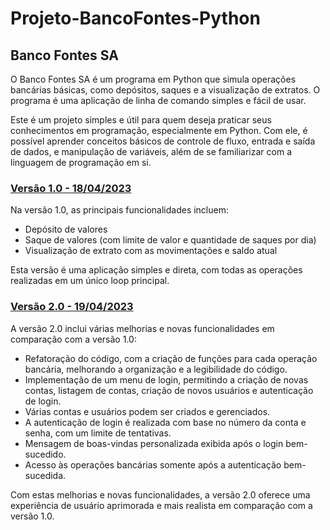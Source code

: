 # Projeto-BancoFontes-Python 

## Banco Fontes SA

O Banco Fontes SA é um programa em Python que simula operações bancárias básicas, como depósitos, saques e a visualização de extratos. O programa é uma aplicação de linha de comando simples e fácil de usar.

Este é um projeto simples e útil para quem deseja praticar seus conhecimentos em programação, especialmente em Python. Com ele, é possível aprender conceitos básicos de controle de fluxo, entrada e saída de dados, e manipulação de variáveis, além de se familiarizar com a linguagem de programação em si.

### [Versão 1.0 - 18/04/2023](https://github.com/dev-marciofontes/Projeto-BancoFontes-Python/tree/V1.0)

Na versão 1.0, as principais funcionalidades incluem:

- Depósito de valores
- Saque de valores (com limite de valor e quantidade de saques por dia)
- Visualização de extrato com as movimentações e saldo atual

Esta versão é uma aplicação simples e direta, com todas as operações realizadas em um único loop principal.

### [Versão 2.0 - 19/04/2023](https://github.com/dev-marciofontes/Projeto-BancoFontes-Python/blob/V2.0/sistema_bancario.py)

A versão 2.0 inclui várias melhorias e novas funcionalidades em comparação com a versão 1.0:

- Refatoração do código, com a criação de funções para cada operação bancária, melhorando a organização e a legibilidade do código.
- Implementação de um menu de login, permitindo a criação de novas contas, listagem de contas, criação de novos usuários e autenticação de login.
- Várias contas e usuários podem ser criados e gerenciados.
- A autenticação de login é realizada com base no número da conta e senha, com um limite de tentativas.
- Mensagem de boas-vindas personalizada exibida após o login bem-sucedido.
- Acesso às operações bancárias somente após a autenticação bem-sucedida.

Com estas melhorias e novas funcionalidades, a versão 2.0 oferece uma experiência de usuário aprimorada e mais realista em comparação com a versão 1.0.

